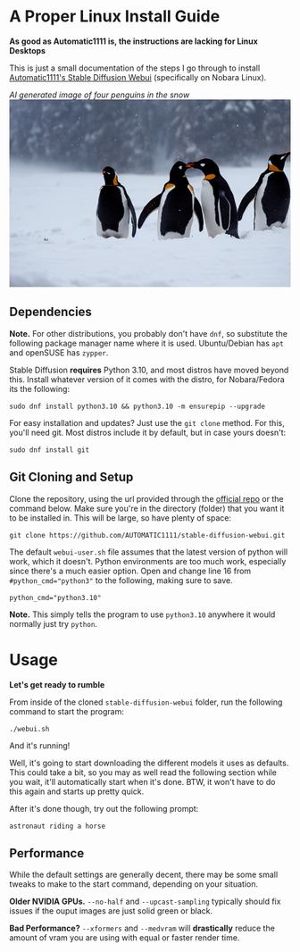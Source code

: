 # A Proper Linux Install Guide
**As good as Automatic1111 is, the instructions are lacking for Linux Desktops**

This is just a small documentation of the steps I go through to install [Automatic1111's Stable Diffusion Webui](https://github.com/AUTOMATIC1111/stable-diffusion-webui) (specifically on Nobara Linux).

*AI generated image of four penguins in the snow*
![](/blog/2024/5/linux-automatic1111-sd.png)

## Dependencies
**Note.** For other distributions, you probably don't have `dnf`, so substitute the following package manager name where it is used. Ubuntu/Debian has `apt` and openSUSE has `zypper`.

Stable Diffusion **requires** Python 3.10, and most distros have moved beyond this. Install whatever version of it comes with the distro, for Nobara/Fedora its the following:

```
sudo dnf install python3.10 && python3.10 -m ensurepip --upgrade
```

For easy installation and updates? Just use the `git clone` method. For this, you'll need git. Most distros include it by default, but in case yours doesn't:

```
sudo dnf install git
```

## Git Cloning and Setup
Clone the repository, using the url provided through the [official repo](https://github.com/AUTOMATIC1111/stable-diffusion-webui) or the command below. Make sure you're in the directory (folder) that you want it to be installed in. This will be large, so have plenty of space:

```
git clone https://github.com/AUTOMATIC1111/stable-diffusion-webui.git
```

The default `webui-user.sh` file assumes that the latest version of python will work, which it doesn't. Python environments are too much work, especially since there's a much easier option. Open and change line 16 from `#python_cmd="python3"` to the following, making sure to save.

```
python_cmd="python3.10"
```

**Note.** This simply tells the program to use `python3.10` anywhere it would normally just try `python`.
# Usage
**Let's get ready to rumble**

From inside of the cloned `stable-diffusion-webui` folder, run the following command to start the program:

```
./webui.sh
```

And it's running!

Well, it's going to start downloading the different models it uses as defaults. This could take a bit, so you may as well read the following section while you wait, it'll automatically start when it's done. BTW, it won't have to do this again and starts up pretty quick.

After it's done though, try out the following prompt:

```
astronaut riding a horse
```

## Performance
While the default settings are generally decent, there may be some small tweaks to make to the start command, depending on your situation.

**Older NVIDIA GPUs.** `--no-half` and `--upcast-sampling` typically should fix issues if the ouput images are just solid green or black.

**Bad Performance?** `--xformers` and `--medvram` will **drastically** reduce the amount of vram you are using with equal or faster render time.
